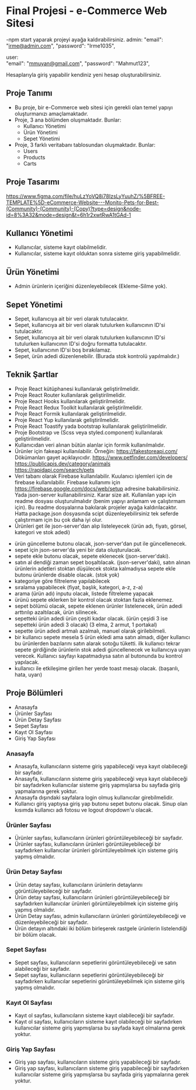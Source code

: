 # Final Projesi - e-Commerce Web Sitesi

-npm start yaparak projeyi ayağa kaldırabilirsiniz.
admin: 
"email": "irme@admin.com",
"password": "Irme1035",


user:  
"email": "mmuyan@gmail.com",
"password": "Mahmut123",

Hesaplarıyla giriş yapabilir kendiniz yeni hesap oluşturabilirsiniz.
 
 

## Proje Tanımı

- Bu proje, bir e-Commerce web sitesi için gerekli olan temel yapıyı oluşturmanızı amaçlamaktadır.
- Proje, 3 ana bölümden oluşmaktadır. Bunlar:
  - Kullanıcı Yönetimi
  - Ürün Yönetimi
  - Sepet Yönetimi
- Proje, 3 farklı veritabanı tablosundan oluşmaktadır. Bunlar:
  - Users
  - Products
  - Carts

## Proje Tasarımı

<https://www.figma.com/file/huLzYoVQ8i78IzsLyYuuhZ/%5BFREE-TEMPLATE%5D-eCommerce-Website---Monito-Pets-for-Best-(Community)-(Community)-(Copy)?type=design&node-id=8%3A32&mode=design&t=6h1r2xwtRwA1tGAd-1>

## Kullanıcı Yönetimi

- Kullanıcılar, sisteme kayıt olabilmelidir.
- Kullanıcılar, sisteme kayıt olduktan sonra sisteme giriş yapabilmelidir.

## Ürün Yönetimi

<!--
* Ürünler, sisteme kayıt olabilmelidir.
* Ürünler, sisteme kayıt olurken ürün resmi ekleyebilmelidir.
* Ürünler, sisteme kayıt olurken ürün resmi eklemek zorunda değildir.
* Ürünler, sisteme kayıt olurken ürün resmi eklemek isterse ürün resmi ekleyebilmelidir.
* Ürünler, sisteme kayıt olurken ürün resmi eklemek isterse ürün resmi eklemeyebilmelidir.
* Ürünler, sisteme kayıt olurken ürün resmi eklemek isterse ürün resmi eklerken resmin URL'ini verebilmelidir.
* Ürünler, sisteme kayıt olurken ürün resmi eklemek isterse ürün resmi eklerken resmin URL'ini vermek zorunda değildir.
* Ürünler, sisteme kayıt olurken ürün resmi eklemek isterse ürün resmi eklerken resmin URL'ini vermek isterse resmin URL'ini verebilmelidir.
* Ürünler, sisteme kayıt olurken ürün resmi eklemek isterse ürün resmi eklerken resmin URL'ini vermek isterse resmin URL'ini veremeyebilmelidir.
* Ürünler, sisteme kayıt olurken ürün resmi eklemek isterse ürün resmi eklerken resmin URL'ini vermek isterse resmin URL'ini verirken resmin URL'ini doğru formatta vermek zorundadır.
-->

- Admin ürünlerin içeriğini düzenleyebilecek (Ekleme-Silme yok).

## Sepet Yönetimi

- Sepet, kullanıcıya ait bir veri olarak tutulacaktır.
- Sepet, kullanıcıya ait bir veri olarak tutulurken kullanıcının ID'si tutulacaktır.
- Sepet, kullanıcıya ait bir veri olarak tutulurken kullanıcının ID'si tutulurken kullanıcının ID'si doğru formatta tutulacaktır.
- Sepet, kullanıcının ID'si boş bırakılamaz.
- Sepet, ürün adedi düzenlenebilir. (Burada stok kontrolü yapılmalıdır.)

## Teknik Şartlar

- Proje React kütüphanesi kullanılarak geliştirilmelidir.
- Proje React Router kullanılarak geliştirilmelidir.
- Proje React Hooks kullanılarak geliştirilmelidir.
- Proje React Redux Toolkit kullanılarak geliştirilmelidir.
- Proje React Formik kullanılarak geliştirilmelidir.
- Proje React Yup kullanılarak geliştirilmelidir.
- Proje React Toastify yada bootstrap kullanılarak geliştirilmelidir.
- Proje Bootstrap ve (Scss veya styled.component) kullanılarak geliştirilmelidir.
- Kullanıcıdan veri alınan bütün alanlar için formik kullanılmalıdır.
- Ürünler için fakeapi kullanılabilir. Örneğin: <https://fakestoreapi.com/>
  Dökümanları gayet açıklayıcıdır.
  <https://www.petfinder.com/developers/>
  <https://publicapis.dev/category/animals>
  <https://rapidapi.com/search/pets>
- Veri tabanı olarak Firebase kullanılabilir. Kuulanıcı işlemleri için de firebase kullanılabilir. Firebase kullanımı için <https://firebase.google.com/docs/web/setup> adresine bakabilirsiniz. Yada json-server kullanabilirsiniz. Karar size ait. Kullanılan yapı için readme dosyası oluşturulmalıdır (benim yapıyı anlamam ve çalıştırmam için). Bu readme dosyalarına bakılarak projeler ayağa kaldırılacaktır. Hatta package.json dosyasında scipt düzenleyebilirsiniz tek seferde çalıştırmam için bu çok daha iyi olur.
- Ürünleri get ile json-server'dan alıp listeleyecek (ürün adı, fiyatı, görsel, kategori ve stok adedi)
<!--

* ürün silme butonu olacak, json-server'dan delete ile silinecek.
  -->

- ürün güncelleme butonu olacak, json-server'dan put ile güncellenecek.
- sepet için json-server'da yeni bir data oluşturulacak.
- sepete ekle butonu olacak, sepete eklenecek (json-server'daki).
- satın al dendiği zaman sepet boşaltılacak. (json-server'daki), satın alınan ürünlerin adetleri stoktan düşülecek stokta kalmadıysa sepete ekle butonu ürünlerde disable olacak. (stok yok)
- kategoriye göre filtreleme yapılabilecek
- sıralama yapabilecek (fiyat, başlık, kategori, a-z, z-a)
- arama (ürün adı) inputu olacak, listede filtreleme yapacak
- ürünü sepete eklerken bir kontrol olacak stoktan fazla eklenemez.
- sepet bölümü olacak, sepete eklenen ürünler listelenecek, ürün adedi arttırılıp azaltılacak, ürün silinecek.
- sepetteki ürün adedi ürün çeşiti kadar olacak. (ürün çeşidi 3 ise sepetteki ürün adedi 3 olacak) (3 elma, 2 armut, 1 portakal)
- sepette ürün adedi artmalı azalmalı, manuel olarak girilebilmeli.
- bir kullanıcı sepete mesela 5 ürün ekledi ama satın almadı, diğer kullanıcı bu ürünlerden bazılarını satın alarak sotoğu tüketti. ilk kullanıcı tekrar sepete girdiğinde ürünlerin stok adedi güncellenecek ve kullanıcıya uyarı verecek. Kullanıcı sayfayı kapatmadıysa satın al butonunda bu kontrol yapılacak.
- kullanıcı ile etkileşime girilen her yerde toast mesajı olacak. (başarılı, hata, uyarı)

## Proje Bölümleri

- Anasayfa
- Ürünler Sayfası
- Ürün Detay Sayfası
- Sepet Sayfası
- Kayıt Ol Sayfası
- Giriş Yap Sayfası

### Anasayfa

- Anasayfa, kullanıcıların sisteme giriş yapabileceği veya kayıt olabileceği bir sayfadır.
- Anasayfa, kullanıcıların sisteme giriş yapabileceği veya kayıt olabileceği bir sayfadırken kullanıcılar sisteme giriş yapmışlarsa bu sayfada giriş yapmalarına gerek yoktur.
- Anasayfa dışındaki sayfalara login olmuş kullanıcılar girebilmelidir.
- Kullanıcı giriş yaptıysa giriş yap butonu sepet butonu olacak. Sinup olan kısımda kullanıcı adı fotosu ve logout dropdown'u olacak.

### Ürünler Sayfası

- Ürünler sayfası, kullanıcıların ürünleri görüntüleyebileceği bir sayfadır.
- Ürünler sayfası, kullanıcıların ürünleri görüntüleyebileceği bir sayfadırken kullanıcılar ürünleri görüntüleyebilmek için sisteme giriş yapmış olmalıdır.

### Ürün Detay Sayfası

- Ürün detay sayfası, kullanıcıların ürünlerin detaylarını görüntüleyebileceği bir sayfadır.
- Ürün detay sayfası, kullanıcıların ürünleri görüntüleyebileceği bir sayfadırken kullanıcılar ürünleri görüntüleyebilmek için sisteme giriş yapmış olmalıdır.
- Ürün Detay sayfası, admin kullanıcıların ürünleri görüntüleyebileceği ve düzenleyebileceği bir sayfadır.
- Ürün detayın altındaki iki bölüm birleşerek rastgele ürünlerin listelendiği bir bölüm olacak.

### Sepet Sayfası

- Sepet sayfası, kullanıcıların sepetlerini görüntüleyebileceği ve satın alabileceği bir sayfadır.
- Sepet sayfası, kullanıcıların sepetlerini görüntüleyebileceği bir sayfadırken kullanıcılar sepetlerini görüntüleyebilmek için sisteme giriş yapmış olmalıdır.

### Kayıt Ol Sayfası

- Kayıt ol sayfası, kullanıcıların sisteme kayıt olabileceği bir sayfadır.
- Kayıt ol sayfası, kullanıcıların sisteme kayıt olabileceği bir sayfadırken kullanıcılar sisteme giriş yapmışlarsa bu sayfada kayıt olmalarına gerek yoktur.

### Giriş Yap Sayfası

- Giriş yap sayfası, kullanıcıların sisteme giriş yapabileceği bir sayfadır.
- Giriş yap sayfası, kullanıcıların sisteme giriş yapabileceği bir sayfadırken kullanıcılar sisteme giriş yapmışlarsa bu sayfada giriş yapmalarına gerek yoktur.
